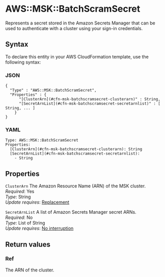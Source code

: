 # AWS::MSK::BatchScramSecret<a name="aws-resource-msk-batchscramsecret"></a>

Represents a secret stored in the Amazon Secrets Manager that can be used to authenticate with a cluster using your sign\-in credentials\.

## Syntax<a name="aws-resource-msk-batchscramsecret-syntax"></a>

To declare this entity in your AWS CloudFormation template, use the following syntax:

### JSON<a name="aws-resource-msk-batchscramsecret-syntax.json"></a>

```
{
  "Type" : "AWS::MSK::BatchScramSecret",
  "Properties" : {
      "[ClusterArn](#cfn-msk-batchscramsecret-clusterarn)" : String,
      "[SecretArnList](#cfn-msk-batchscramsecret-secretarnlist)" : [ String, ... ]
    }
}
```

### YAML<a name="aws-resource-msk-batchscramsecret-syntax.yaml"></a>

```
Type: AWS::MSK::BatchScramSecret
Properties:
  [ClusterArn](#cfn-msk-batchscramsecret-clusterarn): String
  [SecretArnList](#cfn-msk-batchscramsecret-secretarnlist):
    - String
```

## Properties<a name="aws-resource-msk-batchscramsecret-properties"></a>

`ClusterArn` <a name="cfn-msk-batchscramsecret-clusterarn"></a>
The Amazon Resource Name \(ARN\) of the MSK cluster\.  
_Required_: Yes  
_Type_: String  
_Update requires_: [Replacement](https://docs.aws.amazon.com/AWSCloudFormation/latest/UserGuide/using-cfn-updating-stacks-update-behaviors.html#update-replacement)

`SecretArnList` <a name="cfn-msk-batchscramsecret-secretarnlist"></a>
A list of Amazon Secrets Manager secret ARNs\.  
_Required_: No  
_Type_: List of String  
_Update requires_: [No interruption](https://docs.aws.amazon.com/AWSCloudFormation/latest/UserGuide/using-cfn-updating-stacks-update-behaviors.html#update-no-interrupt)

## Return values<a name="aws-resource-msk-batchscramsecret-return-values"></a>

### Ref<a name="aws-resource-msk-batchscramsecret-return-values-ref"></a>

The ARN of the cluster\.
